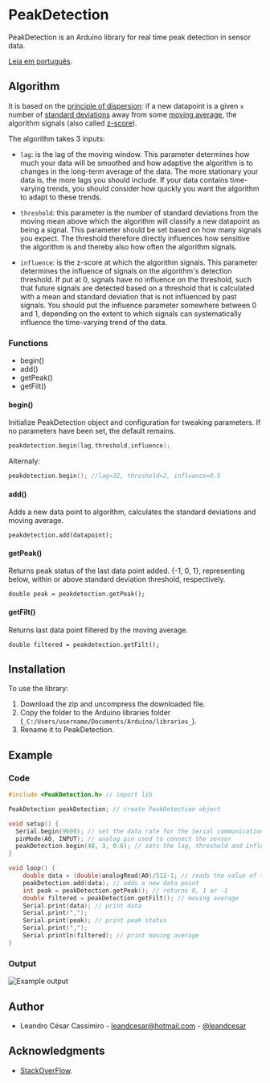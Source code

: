 # PeakDetection

PeakDetection is an Arduino library for real time peak detection in sensor data.

[Leia em português](https://github.com/leandcesar/PeakDetection/blob/master/README-ptbr.md).

## Algorithm

It is based on the [principle of dispersion](https://en.wikipedia.org/wiki/Statistical_dispersion): if a new datapoint is a given `x` number of [standard deviations](https://en.wikipedia.org/wiki/Standard_deviation) away from some [moving average](https://en.wikipedia.org/wiki/Moving_average), the algorithm signals (also called [z-score](https://en.wikipedia.org/wiki/Standard_score)).

The algorithm takes 3 inputs:

* `lag`: is the lag of the moving window. This parameter determines how much your data will be smoothed and how adaptive the algorithm is to changes in the long-term average of the data. The more stationary your data is, the more lags you should include. If your data contains time-varying trends, you should consider how quickly you want the algorithm to adapt to these trends.

* `threshold`: this parameter is the number of standard deviations from the moving mean above which the algorithm will classify a new datapoint as being a signal. This parameter should be set based on how many signals you expect. The threshold therefore directly influences how sensitive the algorithm is and thereby also how often the algorithm signals.

* `influence`: is the z-score at which the algorithm signals. This parameter determines the influence of signals on the algorithm's detection threshold. If put at 0, signals have no influence on the threshold, such that future signals are detected based on a threshold that is calculated with a mean and standard deviation that is not influenced by past signals. You should put the influence parameter somewhere between 0 and 1, depending on the extent to which signals can systematically influence the time-varying trend of the data.

### Functions

- begin()
- add()
- getPeak()
- getFilt()

#### begin()

Initialize PeakDetection object and configuration for tweaking parameters. If no parameters have been set, the default remains.

```C++
peakdetection.begin(lag,threshold,influence);
```

Alternaly:

```C++
peakdetection.begin(); //lag=32, threshold=2, influence=0.5
```

#### add()

Adds a new data point to algorithm, calculates the standard deviations and moving average.

```
peakdetection.add(datapoint);
```

#### getPeak()

Returns peak status of the last data point added. {-1, 0, 1}, representing below, within or above standard deviation threshold, respectively.

```
double peak = peakdetection.getPeak();
```

#### getFilt()

Returns last data point filtered by the moving average.

```
double filtered = peakdetection.getFilt();
```

## Installation

To use the library:

1. Download the zip and uncompress the downloaded file.
2. Copy the folder to the Arduino libraries folder (`_C:/Users/username/Documents/Arduino/libraries_`).
3. Rename it to PeakDetection.

## Example

### Code

```C++
#include <PeakDetection.h> // import lib

PeakDetection peakDetection; // create PeakDetection object

void setup() {
  Serial.begin(9600); // set the data rate for the Serial communication
  pinMode(A0, INPUT); // analog pin used to connect the sensor
  peakDetection.begin(48, 3, 0.6); // sets the lag, threshold and influence
}

void loop() {
    double data = (double)analogRead(A0)/512-1; // reads the value of the sensor and converts to a range between -1 and 1
    peakDetection.add(data); // adds a new data point
    int peak = peakDetection.getPeak(); // returns 0, 1 or -1
    double filtered = peakDetection.getFilt(); // moving average
    Serial.print(data); // print data
    Serial.print(",");
    Serial.print(peak); // print peak status
    Serial.print(",");
    Serial.println(filtered); // print moving average
}
```

### Output

![Example output](https://github.com/leandcesar/PeakDetection/blob/master/examples/output.gif)

## Author

- Leandro César Cassimiro - leandcesar@hotmail.com - [@leandcesar](https://linktr.ee/leandcesar)

## Acknowledgments

* [StackOverFlow](https://stackoverflow.com/questions/22583391/peak-signal-detection-in-realtime-timeseries-data).
